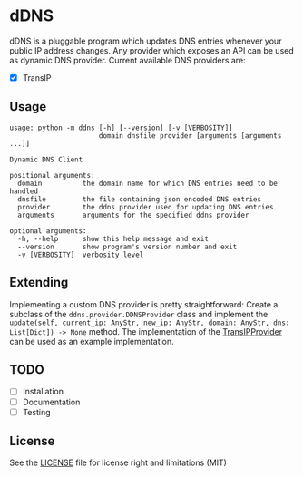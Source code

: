 # dDNS

dDNS is a pluggable program which updates DNS entries whenever your public IP address changes.
Any provider which exposes an API can be used as dynamic DNS provider.
Current available DNS providers are:
 - [x] TransIP

## Usage
```
usage: python -m ddns [-h] [--version] [-v [VERBOSITY]]
                      domain dnsfile provider [arguments [arguments ...]]

Dynamic DNS Client

positional arguments:
  domain          the domain name for which DNS entries need to be handled
  dnsfile         the file containing json encoded DNS entries
  provider        the ddns provider used for updating DNS entries
  arguments       arguments for the specified ddns provider

optional arguments:
  -h, --help      show this help message and exit
  --version       show program's version number and exit
  -v [VERBOSITY]  verbosity level
```

## Extending
Implementing a custom DNS provider is pretty straightforward: Create a subclass of the `ddns.provider.DDNSProvider`
class and implement the `update(self, current_ip: AnyStr, new_ip: AnyStr, domain: AnyStr, dns: List[Dict]) -> None`
method.
The implementation of the [TransIPProvider](ddns/provider/transip.py#TransIPProvider) can be used as an example
implementation.

## TODO
 - [ ] Installation
 - [ ] Documentation
 - [ ] Testing

## License
See the [LICENSE](LICENSE) file for license right and limitations (MIT)